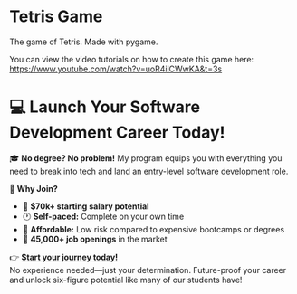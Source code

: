 # Tetris Game
The game of Tetris. Made with pygame.

You can view the video tutorials on how to create this game here: https://www.youtube.com/watch?v=uoR4ilCWwKA&t=3s

# 💻 Launch Your Software Development Career Today!  

🎓 **No degree? No problem!** My program equips you with everything you need to break into tech and land an entry-level software development role.  

🚀 **Why Join?**  
- 💼 **$70k+ starting salary potential**  
- 🕐 **Self-paced:** Complete on your own time  
- 🤑 **Affordable:** Low risk compared to expensive bootcamps or degrees
- 🎯 **45,000+ job openings** in the market  

👉 **[Start your journey today!](https://techwithtim.net/dev)**  
No experience needed—just your determination. Future-proof your career and unlock six-figure potential like many of our students have!  
